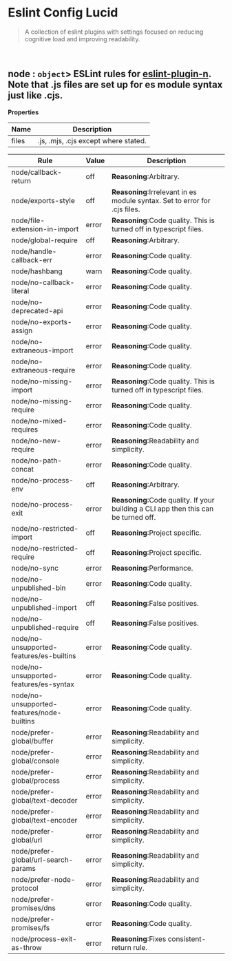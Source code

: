 # Eslint Config Lucid

> A collection of eslint plugins with settings focused on reducing cognitive load and improving readability.


<br><a name="node"></a>

## node : <code>object</code>> ESLint rules for [eslint-plugin-n](https://www.npmjs.com/package/eslint-plugin-n). Note that .js files are set up for es module syntax just like .cjs.

**Properties**

| Name | Description |
| --- | --- |
| files | .js, .mjs, .cjs except where stated. |

| Rule | Value | Description |
| --- | --- | --- |
| node/callback-return | off |   **Reasoning**:Arbitrary. |
| node/exports-style | off |   **Reasoning**:Irrelevant in es module syntax. Set to error for .cjs files. |
| node/file-extension-in-import | error |   **Reasoning**:Code quality. This is turned off in typescript files. |
| node/global-require | off |   **Reasoning**:Arbitrary. |
| node/handle-callback-err | error |   **Reasoning**:Code quality. |
| node/hashbang | warn |   **Reasoning**:Code quality. |
| node/no-callback-literal | error |   **Reasoning**:Code quality. |
| node/no-deprecated-api | error |   **Reasoning**:Code quality. |
| node/no-exports-assign | error |   **Reasoning**:Code quality. |
| node/no-extraneous-import | error |   **Reasoning**:Code quality. |
| node/no-extraneous-require | error |   **Reasoning**:Code quality. |
| node/no-missing-import | error |   **Reasoning**:Code quality. This is turned off in typescript files. |
| node/no-missing-require | error |   **Reasoning**:Code quality. |
| node/no-mixed-requires | error |   **Reasoning**:Code quality. |
| node/no-new-require | error |   **Reasoning**:Readability and simplicity. |
| node/no-path-concat | error |   **Reasoning**:Code quality. |
| node/no-process-env | off |   **Reasoning**:Arbitrary. |
| node/no-process-exit | error |   **Reasoning**:Code quality. If your building a CLI app then this can be turned off. |
| node/no-restricted-import | off |   **Reasoning**:Project specific. |
| node/no-restricted-require | off |   **Reasoning**:Project specific. |
| node/no-sync | error |   **Reasoning**:Performance. |
| node/no-unpublished-bin | error |   **Reasoning**:Code quality. |
| node/no-unpublished-import | off |   **Reasoning**:False positives. |
| node/no-unpublished-require | off |   **Reasoning**:False positives. |
| node/no-unsupported-features/es-builtins | error |   **Reasoning**:Code quality. |
| node/no-unsupported-features/es-syntax | error |   **Reasoning**:Code quality. |
| node/no-unsupported-features/node-builtins | error |   **Reasoning**:Code quality. |
| node/prefer-global/buffer | error |   **Reasoning**:Readability and simplicity. |
| node/prefer-global/console | error |   **Reasoning**:Readability and simplicity. |
| node/prefer-global/process | error |   **Reasoning**:Readability and simplicity. |
| node/prefer-global/text-decoder | error |   **Reasoning**:Readability and simplicity. |
| node/prefer-global/text-encoder | error |   **Reasoning**:Readability and simplicity. |
| node/prefer-global/url | error |   **Reasoning**:Readability and simplicity. |
| node/prefer-global/url-search-params | error |   **Reasoning**:Readability and simplicity. |
| node/prefer-node-protocol | error |   **Reasoning**:Readability and simplicity. |
| node/prefer-promises/dns | error |   **Reasoning**:Code quality. |
| node/prefer-promises/fs | error |   **Reasoning**:Code quality. |
| node/process-exit-as-throw | error |   **Reasoning**:Fixes consistent-return rule. |
